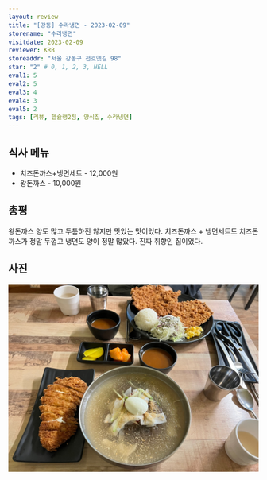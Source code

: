 ```yaml
---
layout: review
title: "[강동] 수라냉면 - 2023-02-09"
storename: "수라냉면"
visitdate: 2023-02-09
reviewer: KRB
storeaddr: "서울 강동구 천호옛길 98"
star: "2" # 0, 1, 2, 3, HELL
eval1: 5
eval2: 5
eval3: 4
eval4: 3
eval5: 2
tags: [리뷰, 헬슐랭2점, 양식집, 수라냉면]
---
```


## 식사 메뉴

- 치즈돈까스+냉면세트 - 12,000원
- 왕돈까스 - 10,000원

## 총평

왕돈까스 양도 많고 두툼하진 않지만 맛있는 맛이었다. 치즈돈까스 + 냉면세트도 치즈돈까스가 정말 두껍고 냉면도 양이 정말 많았다. 진짜 취향인 집이었다.

## 사진

![](/img/20230209suranaengmyeon.jpg)

